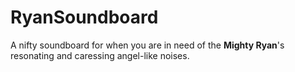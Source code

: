 # RyanSoundboard

A nifty soundboard for when you are in need of the **Mighty Ryan**'s resonating and caressing angel-like noises.
